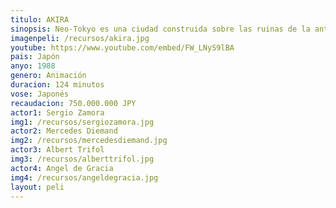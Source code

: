 ```yaml
---
titulo: AKIRA
sinopsis: Neo-Tokyo es una ciudad construida sobre las ruinas de la antigua capital japonesa destruida tras la Tercera Guerra Mundial. Japón es un país al borde del colapso que sufre continuas crisis políticas. En secreto, un equipo de científicos ha reanudado por orden del ejército un experimento para encontrar a individuos que puedan controlar el arma definitiva. Una fuerza denominada "la energía absoluta". Pero los habitantes de Neo-Tokyo tienen otras cosas de las que preocuparse. Uno de ellos es Kaneda, un joven pandillero líder de una banda de motoristas. Durante una pelea, su mejor amigo, Tetsuo, sufre un extraño accidente y termina ingresado en unas instalaciones militares. Allí los científicos descubrirán que es el poseedor de la energía absoluta. Pero Tetsuo, que no se resigna a convertirse en un conejillo de indias, muy pronto se convertirá en la amenaza más grande que el mundo ha conocido.
imagenpeli: /recursos/akira.jpg
youtube: https://www.youtube.com/embed/FW_LNyS9lBA
pais: Japón
anyo: 1988
genero: Animación
duracion: 124 minutos
vose: Japonés
recaudacion: 750.000.000 JPY
actor1: Sergio Zamora
img1: /recursos/sergiozamora.jpg
actor2: Mercedes Diemand
img2: /recursos/mercedesdiemand.jpg
actor3: Albert Trifol
img3: /recursos/alberttrifol.jpg
actor4: Angel de Gracia
img4: /recursos/angeldegracia.jpg
layout: peli
---
```

